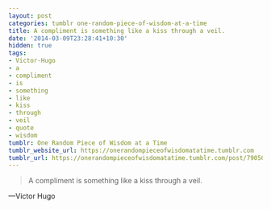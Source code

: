 ```yaml
---
layout: post
categories: tumblr one-random-piece-of-wisdom-at-a-time
title: A compliment is something like a kiss through a veil.
date: '2014-03-09T23:28:41+10:30'
hidden: true
tags:
- Victor-Hugo
- a
- compliment
- is
- something
- like
- kiss
- through
- veil
- quote
- wisdom
tumblr: One Random Piece of Wisdom at a Time
tumblr_website_url: https://onerandompieceofwisdomatatime.tumblr.com
tumblr_url: https://onerandompieceofwisdomatatime.tumblr.com/post/79050602130/a-compliment-is-something-like-a-kiss-through-a
---
```

> A compliment is something like a kiss through a veil.

—Victor Hugo
